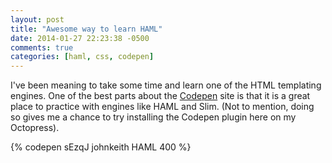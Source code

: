 ```yaml
---
layout: post
title: "Awesome way to learn HAML"
date: 2014-01-27 22:23:38 -0500
comments: true
categories: [haml, css, codepen]
---
```

I've been meaning to take some time and learn one of the HTML templating engines. One of the best parts about the [Codepen](http://www.codepen.com) site is that it is a great place to practice with engines like HAML and Slim. (Not to mention, doing so gives me a chance to try installing the Codepen plugin here on my Octopress). 

{% codepen sEzqJ johnkeith HAML 400 %}  